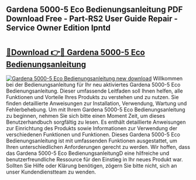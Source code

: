 ## Gardena 5000-5 Eco Bedienungsanleitung PDF Download Free - Part-RS2 User Guide Repair - Service Owner Edition Ipntd

# <h2><a href="http://df558tx.blite.top/?on=Gardena+5000-5+Eco+Bedienungsanleitung">🔗Download 👉🔴 Gardena 5000-5 Eco Bedienungsanleitung</a></h2>

[![Gardena 5000-5 Eco Bedienungsanleitung new download](https://i.imgur.com/lujVjoI.png)](http://df558tx.blite.top/?on=Gardena+5000-5+Eco+Bedienungsanleitung)
Willkommen bei der Bedienungsanleitung für Ihr neu aktiviertes Gardena 5000-5 Eco Bedienungsanleitung. Dieser umfassende Leitfaden soll Ihnen helfen, alle Funktionen und Vorteile Ihres Produkts zu verstehen und zu nutzen. Sie finden detaillierte Anweisungen zur Installation, Verwendung, Wartung und Fehlerbehebung. Um mit Ihrem Gardena 5000-5 Eco Bedienungsanleitung zu beginnen, nehmen Sie sich bitte einen Moment Zeit, um dieses Benutzerhandbuch sorgfältig zu lesen. Es enthält detaillierte Anweisungen zur Einrichtung des Produkts sowie Informationen zur Verwendung der verschiedenen Funktionen und Funktionen. Dieses Gardena 5000-5 Eco Bedienungsanleitung ist mit umfassenden Funktionen ausgestattet, um Ihren unterschiedlichen Anforderungen gerecht zu werden. Wir hoffen, dass das Gardena 5000-5 Eco BedienungsanleitungD eine hilfreiche und benutzerfreundliche Ressource für den Einstieg in Ihr neues Produkt war. Sollten Sie Hilfe oder Klärung benötigen, zögern Sie bitte nicht, sich an unser Kundendienstteam zu wenden.
